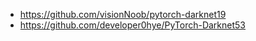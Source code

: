 - https://github.com/visionNoob/pytorch-darknet19
- https://github.com/developer0hye/PyTorch-Darknet53